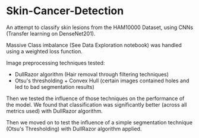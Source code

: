 # Skin-Cancer-Detection
An attempt to classify skin lesions from the HAM10000 Dataset, using CNNs (Transfer learning on DenseNet201).

Massive Class imbalance (See Data Exploration notebook) was handled using a weighted loss function.

Image preprocessing techniques tested:
- DullRazor algorithm (Hair removal through filtering techniques)
- Otsu's thresholding + Convex Hull (certain images contained holes and led to bad segmentation results)

Then we tested the influence of those techniques on the performance of the model.
We found that classification was significantly better (across all metrics used) with DullRazor algorithm.

Then we moved on to test the influence of a simple segmentation technique (Otsu's Thresholding) with DullRazor algorithm applied.
